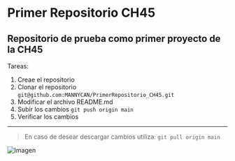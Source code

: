 # Primer Repositorio CH45
## Repositorio de prueba como primer proyecto de la CH45

Tareas:
1. Creae el repositorio 
2. Clonar el repositorio
` git@github.com:MANNYCAN/PrimerRepositorio_CH45.git `
3. Modificar el archivo README.md
4. Subir los cambios
` git push origin main `
5. Verificar los cambios

---

> En caso de desear descargar cambios utiliza:
` git pull origin main `

![Imagen](http://github.com/fluidicon.png)